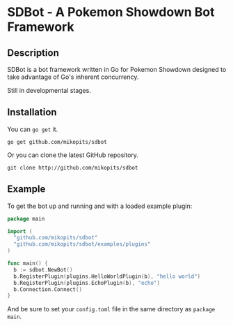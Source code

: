 SDBot - A Pokemon Showdown Bot Framework
==========================================

Description
-----------

SDBot is a bot framework written in Go for Pokemon Showdown designed to take
advantage of Go's inherent concurrency.

Still in developmental stages.

Installation
------------

You can `go get` it.

```
go get github.com/mikopits/sdbot
```

Or you can clone the latest GitHub repository.

```
git clone http://github.com/mikopits/sdbot
```

Example
-------

To get the bot up and running and with a loaded example plugin:

```go
package main

import (
  "github.com/mikopits/sdbot"
  "github.com/mikopits/sdbot/examples/plugins"
)

func main() {
  b := sdbot.NewBot()
  b.RegisterPlugin(plugins.HelloWorldPlugin(b), "hello world")
  b.RegisterPlugin(plugins.EchoPlugin(b), "echo")
  b.Connection.Connect()
}
```

And be sure to set your `config.toml` file in the same directory as
`package main`.
